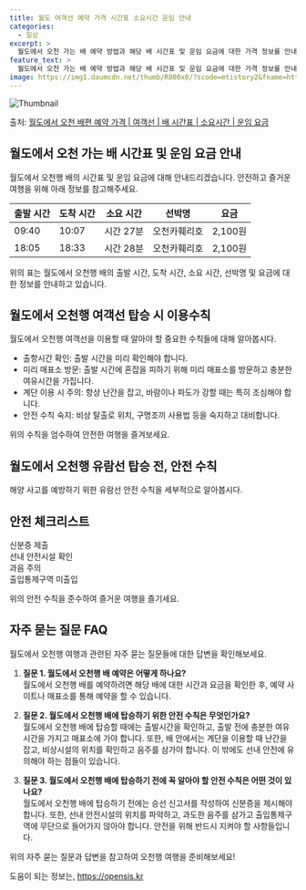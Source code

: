```yaml
---
title: 월도 여객선 예약 가격 시간표 소요시간 운임 안내
categories:
  - 일상
excerpt: >
  월도에서 오천 가는 배 예약 방법과 해당 배 시간표 및 운임 요금에 대한 가격 정보를 안내 드리겠습니다. 안전하고 재밋는 오천행 여행을 위해 아래 정보 참고하시기 바랍니다. 오천행 배편 예약하기 👈 클릭월도에서 오천행 배 시간표출발 시간도착 시간소요 시간선박명요금09:4010:070시간 27분오천카훼리호2,100원18:0518:330시간 28분오천카훼리호2,100원오천행 배편 예약하기 👈 클릭월도에서 오천행 여객선 탑승 시 이용수칙오천행 여객선을 이용할 때 알아야 할 중요한 수칙들에 대해 알아보겠습니다. 중요한 내용출항시간 확인: 출발 시간을 미리 확인해야 합니다.미리 매표소 방문: 출발 시간에 혼잡을 피하기 위해 미리 매표소를 방문하고 충분한 여유시간을 가집니다.계단 이용 시 주의: 항상 난간을 잡고,..
feature_text: >
  월도에서 오천 가는 배 예약 방법과 해당 배 시간표 및 운임 요금에 대한 가격 정보를 안내 드리겠습니다. 안전하고 재밋는 오천행 여행을 위해 아래 정보 참고하시기 바랍니다. 오천행 배편 예약하기 👈 클릭월도에서 오천행 배 시간표출발 시간도착 시간소요 시간선박명요금09:4010:070시간 27분오천카훼리호2,100원18:0518:330시간 28분오천카훼리호2,100원오천행 배편 예약하기 👈 클릭월도에서 오천행 여객선 탑승 시 이용수칙오천행 여객선을 이용할 때 알아야 할 중요한 수칙들에 대해 알아보겠습니다. 중요한 내용출항시간 확인: 출발 시간을 미리 확인해야 합니다.미리 매표소 방문: 출발 시간에 혼잡을 피하기 위해 미리 매표소를 방문하고 충분한 여유시간을 가집니다.계단 이용 시 주의: 항상 난간을 잡고,..
image: https://img1.daumcdn.net/thumb/R800x0/?scode=mtistory2&fname=https%3A%2F%2Fblog.kakaocdn.net%2Fdn%2Fn9FeM%2FbtsHBPca6mM%2FhLl1PhiDbmfQKXog4KOApK%2Fimg.webp
---
```


![Thumbnail](https://img1.daumcdn.net/thumb/R800x0/?scode=mtistory2&fname=https%3A%2F%2Fblog.kakaocdn.net%2Fdn%2Fn9FeM%2FbtsHBPca6mM%2FhLl1PhiDbmfQKXog4KOApK%2Fimg.webp)

<p>출처: <a href="https://opensis.kr/entry/%EC%9B%94%EB%8F%84%EC%97%90%EC%84%9C-%EC%98%A4%EC%B2%9C-%EB%B0%B0%ED%8E%B8-%EC%98%88%EC%95%BD-%EA%B0%80%EA%B2%A9-%EC%97%AC%EA%B0%9D%EC%84%A0-%EB%B0%B0-%EC%8B%9C%EA%B0%84%ED%91%9C-%EC%86%8C%EC%9A%94%EC%8B%9C%EA%B0%84-%EC%9A%B4%EC%9E%84-%EC%9A%94%EA%B8%88" rel="dofollow">월도에서 오천 배편 예약 가격 | 여객선 | 배 시간표 | 소요시간 | 운임 요금</a> </p>

## 월도에서 오천 가는 배 시간표 및 운임 요금 안내

월도에서 오천행 배의 시간표 및 운임 요금에 대해 안내드리겠습니다. 안전하고 즐거운 여행을 위해 아래 정보를 참고해주세요.

**출발 시간** | **도착 시간** | **소요 시간** | **선박명** | **요금**  
---|---|---|---|---  
09:40 | 10:07 | 시간 27분 | 오천카훼리호 | 2,100원  
18:05 | 18:33 | 시간 28분 | 오천카훼리호 | 2,100원  
  
위의 표는 월도에서 오천행 배의 출발 시간, 도착 시간, 소요 시간, 선박명 및 요금에 대한 정보를 안내하고 있습니다.

## 월도에서 오천행 여객선 탑승 시 이용수칙

월도에서 오천행 여객선을 이용할 때 알아야 할 중요한 수칙들에 대해 알아봅시다.

  * 출항시간 확인: 출발 시간을 미리 확인해야 합니다.
  * 미리 매표소 방문: 출발 시간에 혼잡을 피하기 위해 미리 매표소를 방문하고 충분한 여유시간을 가집니다.
  * 계단 이용 시 주의: 항상 난간을 잡고, 바람이나 파도가 강할 때는 특히 조심해야 합니다.
  * 안전 수칙 숙지: 비상 탈출로 위치, 구명조끼 사용법 등을 숙지하고 대비합니다.

위의 수칙을 엄수하여 안전한 여행을 즐겨보세요.

## 월도에서 오천행 유람선 탑승 전, 안전 수칙

해양 사고를 예방하기 위한 유람선 안전 수칙을 세부적으로 알아봅시다.

**안전 체크리스트**  
---  
신분증 제출  
선내 안전시설 확인  
과음 주의  
출입통제구역 미출입  
  
위의 안전 수칙을 준수하여 즐거운 여행을 즐기세요.

## 자주 묻는 질문 FAQ

월도에서 오천행 여행과 관련된 자주 묻는 질문들에 대한 답변을 확인해보세요.

  1. **질문 1. 월도에서 오천행 배 예약은 어떻게 하나요?**  
월도에서 오천행 배를 예약하려면 해당 배에 대한 시간과 요금을 확인한 후, 예약 사이트나 매표소를 통해 예약을 할 수 있습니다.

  2. **질문 2. 월도에서 오천행 배에 탑승하기 위한 안전 수칙은 무엇인가요?**  
월도에서 오천행 배에 탑승할 때에는 출발시간을 확인하고, 출발 전에 충분한 여유시간을 가지고 매표소에 가야 합니다. 또한, 배 안에서는
계단을 이용할 때 난간을 잡고, 비상시설의 위치를 확인하고 음주를 삼가야 합니다. 이 밖에도 선내 안전에 유의해야 하는 점들이 있습니다.

  3. **질문 3. 월도에서 오천행 배에 탑승하기 전에 꼭 알아야 할 안전 수칙은 어떤 것이 있나요?**  
월도에서 오천행 배에 탑승하기 전에는 승선 신고서를 작성하여 신분증을 제시해야 합니다. 또한, 선내 안전시설의 위치를 파악하고, 과도한
음주를 삼가고 출입통제구역에 무단으로 들어가지 않아야 합니다. 안전을 위해 반드시 지켜야 할 사항들입니다.

위의 자주 묻는 질문과 답변을 참고하여 오천행 여행을 준비해보세요!



 

도움이 되는 정보는, <a href="https://opensis.kr" rel="dofollow">https://opensis.kr</a>


